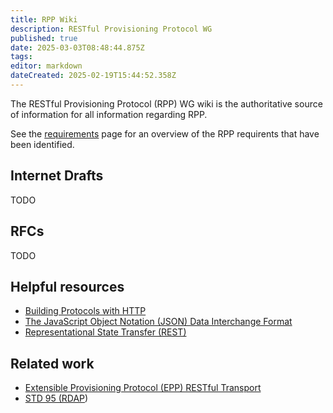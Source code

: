 ```yaml
---
title: RPP Wiki
description: RESTful Provisioning Protocol WG
published: true
date: 2025-03-03T08:48:44.875Z
tags: 
editor: markdown
dateCreated: 2025-02-19T15:44:52.358Z
---
```


The RESTful Provisioning Protocol (RPP) WG wiki is the authoritative source of information for all information regarding RPP. 

See the [requirements](https://wiki.ietf.org/en/group/rpp/requirements) page for an overview of the RPP requirents that have been identified.

## Internet Drafts

TODO

## RFCs

TODO


## Helpful resources

- [Building Protocols with HTTP](https://datatracker.ietf.org/doc/html/rfc9205)
- [The JavaScript Object Notation (JSON) Data Interchange Format](https://datatracker.ietf.org/doc/html/rfc8259)
- [Representational State Transfer (REST)](https://ics.uci.edu/~fielding/pubs/dissertation/rest_arch_style.htm)


## Related work

- [Extensible Provisioning Protocol (EPP) RESTful Transport](https://datatracker.ietf.org/doc/draft-wullink-restful-epp/)
- [STD 95 (RDAP](https://www.rfc-editor.org/info/std95))
